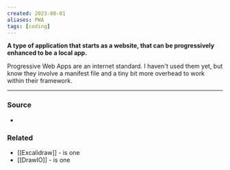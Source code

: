 ```yaml
---
created: 2023-08-01
aliases: PWA
tags: [coding]
---
```

**A type of application that starts as a website, that can be progressively enhanced to be a local app.**

Progressive Web Apps are an internet standard. I haven't used them yet, but know they involve a manifest file and a tiny bit more overhead to work within their framework.

****
### Source
- 

### Related
- [[Excalidraw]] - is one
- [[DrawIO]] - is one
 